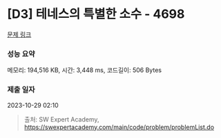 # [D3] 테네스의 특별한 소수 - 4698 

[문제 링크](https://swexpertacademy.com/main/code/problem/problemDetail.do?contestProbId=AWRuoqCKkE0DFAXt) 

### 성능 요약

메모리: 194,516 KB, 시간: 3,448 ms, 코드길이: 506 Bytes

### 제출 일자

2023-10-29 02:10



> 출처: SW Expert Academy, https://swexpertacademy.com/main/code/problem/problemList.do